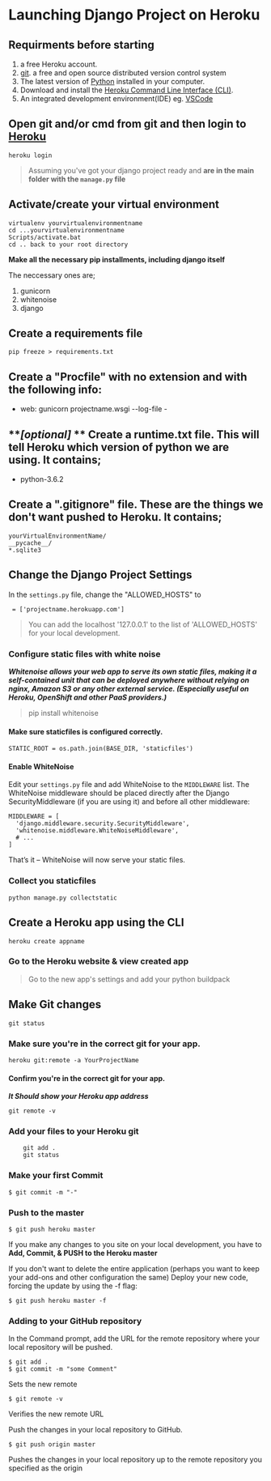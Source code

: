 # Launching Django Project on Heroku

## Requirments before starting
1. a free Heroku account.
2. [git]([https://git-scm.com/](https://git-scm.com/)). a free and open source distributed version control system
3. The latest version of [Python]([https://www.python.org/](https://www.python.org/)) installed in your computer.
4. Download and install the [Heroku Command Line Interface (CLI)](https://cli-assets.heroku.com/heroku-x64.exe).
5. An integrated development environment(IDE) eg. [VSCode]([https://code.visualstudio.com/](https://code.visualstudio.com/))


## Open git and/or cmd from git and then login to [Heroku](http://heroku.com/home)

	heroku login

> Assuming you've got your django project ready and **are in the main folder with the <code>manage.py</code> file**

## Activate/create your virtual environment

	virtualenv yourvirtualenvironmentname
	cd ...yourvirtualenvironmentname
	Scripts/activate.bat
	cd .. back to your root directory

****Make all the necessary pip installments, including django itself****

The neccessary ones are;
1. gunicorn 
2. whitenoise
3. django


## Create a requirements file

	pip freeze > requirements.txt
## Create a "Procfile" with no extension and with the following info:
- web: gunicorn projectname.wsgi --log-file -

## ***[optional]* ** Create a runtime.txt file. This will tell Heroku which version of python we are using. It contains;

- python-3.6.2

## Create a ".gitignore" file. These are the things we don't want pushed to Heroku. It contains;

	yourVirtualEnvironmentName/
	__pycache__/
	*.sqlite3
## Change the Django Project Settings
In the <code>settings.py</code> file, change the "ALLOWED_HOSTS" to 
	
	 = ['projectname.herokuapp.com']
> You can add the localhost '127.0.0.1' to the list of 'ALLOWED_HOSTS' for your local development.

### Configure static files with white noise
***Whitenoise allows your web app to serve its own static files, making it a self-contained unit that can be deployed anywhere without relying on nginx, Amazon S3 or any other external service. (Especially useful on Heroku, OpenShift and other PaaS providers.)***
>pip install whitenoise

#### Make sure **staticfiles** is configured correctly.

	STATIC_ROOT = os.path.join(BASE_DIR, 'staticfiles')
#### Enable WhiteNoise

Edit your  `settings.py`  file and add WhiteNoise to the  `MIDDLEWARE`  list. The WhiteNoise middleware should be placed directly after the Django SecurityMiddleware (if you are using it) and before all other middleware:

	MIDDLEWARE = [
	  'django.middleware.security.SecurityMiddleware',
	  'whitenoise.middleware.WhiteNoiseMiddleware',
	  # ...
	]

That’s it – WhiteNoise will now serve your static files.

### Collect you staticfiles

	python manage.py collectstatic


## Create a Heroku app using the CLI

	heroku create appname
### Go to the Heroku website & view created app
> Go to the new app's settings and add your python buildpack
## Make Git changes
	git status

### Make sure you're in the correct git for your app.

	heroku git:remote -a YourProjectName
#### Confirm you're in the correct git for your app.
 ***It Should show your Heroku app address***

	git remote -v 
### Add your files to your Heroku git

		git add .
		git status
### Make your first Commit

	$ git commit -m "-"
### Push to the master

	$ git push heroku master


If you make any changes to you site on your local development, you have to **Add, Commit, & PUSH to the Heroku master**

If you don't want to delete the entire application (perhaps you want to keep your add-ons and other configuration the same)
Deploy your new code, forcing the update by using the -f flag:

	$ git push heroku master -f

### Adding to your GitHub repository
In the Command prompt, add the URL for the remote repository where your local repository will be pushed.

	$ git add .
	$ git commit -m "some Comment"

Sets the new remote

	$ git remote -v
Verifies the new remote URL

Push the changes in your local repository to GitHub.

	$ git push origin master
Pushes the changes in your local repository up to the remote repository you specified as the origin

